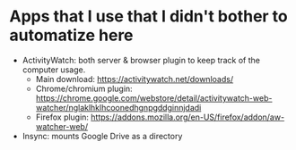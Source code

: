 # Apps that I use that I didn't bother to automatize here

- ActivityWatch: both server & browser plugin to keep track of the computer usage.
  - Main download: https://activitywatch.net/downloads/ 
  - Chrome/chromium plugin: https://chrome.google.com/webstore/detail/activitywatch-web-watcher/nglaklhklhcoonedhgnpgddginnjdadi
  - Firefox plugin: https://addons.mozilla.org/en-US/firefox/addon/aw-watcher-web/
- Insync: mounts Google Drive as a directory
